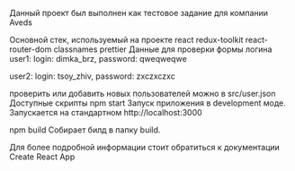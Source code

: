 Данный проект был выполнен как тестовое задание для компании Aveds

Основной стек, используемый на проекте
react
redux-toolkit
react-router-dom
classnames
prettier
Данные для проверки формы логина
user1:
login: dimka_brz,
password: qweqweqwe

user2:
login: tsoy_zhiv,
password: zxczxczxc

проверить или добавить новых пользователей можно в src/user.json
Доступные скрипты
npm start
Запуск приложения в development моде.
Запускается на стандартном http://localhost:3000

npm build
Собирает билд в папку build.

Для более подробной информации стоит обратиться к документации Create React App
